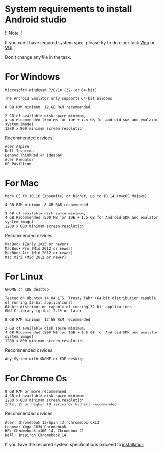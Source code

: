 # System requirements to install Android studio

!! Note !! 

If you don't have required system spec. please try to do other task [Web](https://github.com/technojam/pre-membership-task/tree/master/Web%20Development) or [VUI](https://github.com/technojam/pre-membership-task/tree/master/VUI).

Don't change any file in the task. 

# For Windows

    Microsoft® Windows® 7/8/10 (32- or 64-bit)
    
    The Android Emulator only supports 64-bit Windows
    
    8 GB RAM minimum, 12 GB RAM recommended
    
    2 GB of available disk space minimum,
    4 GB Recommended (500 MB for IDE + 1.5 GB for Android SDK and emulator system image)
    1280 x 800 minimum screen resolution
    
 Recommended devices:
 
    Acer Aspire 
    Dell Inspiron
    Lenovo ThinkPad or Ideapad
    Acer Predator 
    HP Pavillion 
   
# For Mac

    Mac® OS X® 10.10 (Yosemite) or higher, up to 10.14 (macOS Mojave)
    
    4 GB RAM minimum, 8 GB RAM recommended
    
    2 GB of available disk space minimum,
    4 GB Recommended (500 MB for IDE + 1.5 GB for Android SDK and emulator system image)
    1280 x 800 minimum screen resolution
    
 Recommended devices:  
 
    MacBook (Early 2015 or newer)
    MacBook Pro (Mid 2012 or newer)
    MacBook Air (Mid 2012 or newer)
    Mac mini (Mid 2012 or newer)

# For Linux

    GNOME or KDE desktop
    
    Tested on Ubuntu® 14.04 LTS, Trusty Tahr (64-bit distribution capable of running 32-bit applications)
    64-bit distribution capable of running 32-bit applications
    GNU C Library (glibc) 2.19 or later
    
    8 GB RAM minimum, 12 GB RAM recommended
    
    2 GB of available disk space minimum,
    4 GB Recommended (500 MB for IDE + 1.5 GB for Android SDK and emulator system image)
    1280 x 800 minimum screen resolution
    
  Recommended devices: 
    
    Any System with GNOME or KDE desktop
    
    
# For Chrome Os

    8 GB RAM or more recommended
    4 GB of available disk space minimum
    1280 x 800 minimum screen resolution
    Intel i5 or higher (U series or higher) recommended

Recommended devices:

    Acer: Chromebook 13/Spin 13, Chromebox CXI3
    Lenovo: Yoga C630 Chromebook
    HP: Chromebook x360 14, Chromebox G2
    Dell: Inspiron Chromebook 14
    
If you have the required system specifications proceed to [installation](https://github.com/technojam/pre-membership-task/blob/master/Android%20Task/Task1/Install%20Android%20Studio.md) 
